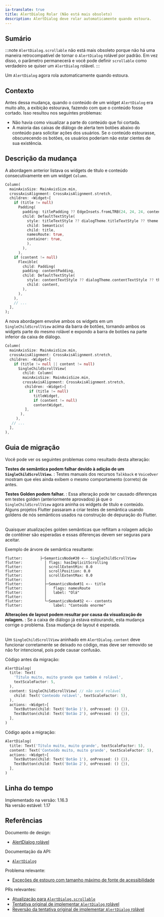 ```yaml
---
ia-translate: true
title: AlertDialog Rolar (Não está mais obsoleto)
description: AlertDialog deve rolar automaticamente quando estoura.
---
```


## Sumário

:::note
`AlertDialog.scrollable` não está mais obsoleto porque não há
uma maneira retrocompatível de tornar o `AlertDialog` rolável por padrão.
Em vez disso, o parâmetro permanecerá e você pode definir `scrollable`
como verdadeiro se quiser um `AlertDialog` rolável.
:::

Um `AlertDialog` agora rola automaticamente quando estoura.

## Contexto

Antes dessa mudança,
quando o conteúdo de um widget `AlertDialog` era muito alto,
a exibição estourava, fazendo com que o conteúdo fosse cortado.
Isso resultou nos seguintes problemas:

* Não havia como visualizar a parte do conteúdo que foi cortada.
* A maioria das caixas de diálogo de alerta tem botões abaixo do conteúdo para solicitar ações dos usuários. Se o conteúdo estourasse, obscurecendo os botões, os usuários poderiam não estar cientes de sua existência.

## Descrição da mudança

A abordagem anterior listava os widgets de título e conteúdo
consecutivamente em um widget `Column`.

```dart
Column(
  mainAxisSize: MainAxisSize.min,
  crossAxisAlignment: CrossAxisAlignment.stretch,
  children: <Widget>[
    if (title != null)
      Padding(
        padding: titlePadding ?? EdgeInsets.fromLTRB(24, 24, 24, content == null ? 20 : 0),
        child: DefaultTextStyle(
          style: titleTextStyle ?? dialogTheme.titleTextStyle ?? theme.textTheme.title,
          child: Semantics(
          child: title,
          namesRoute: true,
          container: true,
          ),
        ),
      ),
    if (content != null)
      Flexible(
        child: Padding(
        padding: contentPadding,
        child: DefaultTextStyle(
          style: contentTextStyle ?? dialogTheme.contentTextStyle ?? theme.textTheme.subhead,
          child: content,
        ),
      ),
    ),
    // ...
  ],
);
```

A nova abordagem envolve ambos os widgets em um
`SingleChildScrollView` acima da barra de botões,
tornando ambos os widgets parte do mesmo rolável
e expondo a barra de botões na parte inferior da caixa de diálogo.

```dart
Column(
  mainAxisSize: MainAxisSize.min,
  crossAxisAlignment: CrossAxisAlignment.stretch,
  children: <Widget>[
    if (title != null || content != null)
      SingleChildScrollView(
        child: Column(
        mainAxisSize: MainAxisSize.min,
        crossAxisAlignment: CrossAxisAlignment.stretch,
         children: <Widget>[
           if (title != null)
             titleWidget,
             if (content != null)
             contentWidget,
         ],
       ),
     ),
   // ...
  ],
),
```

## Guia de migração

Você pode ver os seguintes problemas como resultado desta alteração:

**Testes de semântica podem falhar devido à adição de um `SingleChildScrollView`.**
: Testes manuais dos recursos `Talkback` e `VoiceOver`
  mostram que eles ainda exibem o mesmo comportamento (correto)
  de antes.

**Testes Golden podem falhar.**
: Essa alteração pode ter causado diferenças em testes golden (anteriormente aprovados)
  já que o `SingleChildScrollView` agora aninha os widgets de título e conteúdo.
  Alguns projetos Flutter passaram a criar testes de semântica
  usando goldens de nós semânticos usados na construção de depuração do Flutter.

  <br>Quaisquer atualizações golden semânticas que reflitam a rolagem
  adição de contêiner são esperadas e essas diferenças devem ser seguras para aceitar.

  Exemplo de árvore de semântica resultante:

```plaintext
flutter:        ├─SemanticsNode#30 <-- SingleChildScrollView
flutter:          │ flags: hasImplicitScrolling
flutter:          │ scrollExtentMin: 0.0
flutter:          │ scrollPosition: 0.0
flutter:          │ scrollExtentMax: 0.0
flutter:          │
flutter:          ├─SemanticsNode#31 <-- title
flutter:          │   flags: namesRoute
flutter:          │   label: "Olá"
flutter:          │
flutter:          └─SemanticsNode#32 <-- contents
flutter:              label: "Conteúdo enorme"
```

**Alterações de layout podem resultar por causa da visualização de rolagem.**
: Se a caixa de diálogo já estava estourando,
  esta mudança corrige o problema.
  Essa mudança de layout é esperada.

  <br>Um `SingleChildScrollView` aninhado em `AlertDialog.content`
  deve funcionar corretamente se deixado no código,
  mas deve ser removido se não for intencional, pois
  pode causar confusão.

Código antes da migração:

```dart
AlertDialog(
  title: Text(
    'Título muito, muito grande que também é rolável',
    textScaleFactor: 5,
  ),
  content: SingleChildScrollView( // não será rolável
    child: Text('Conteúdo rolável', textScaleFactor: 5),
  ),
  actions: <Widget>[
    TextButton(child: Text('Botão 1'), onPressed: () {}),
    TextButton(child: Text('Botão 2'), onPressed: () {}),
  ],
)
```

Código após a migração:

```dart
AlertDialog(
  title: Text('Título muito, muito grande', textScaleFactor: 5),
  content: Text('Conteúdo muito, muito grande', textScaleFactor: 5),
  actions: <Widget>[
    TextButton(child: Text('Botão 1'), onPressed: () {}),
    TextButton(child: Text('Botão 2'), onPressed: () {}),
  ],
)
```

## Linha do tempo

Implementado na versão: 1.16.3<br>
Na versão estável: 1.17

## Referências

Documento de design:

* [AlertDialog rolável][]

Documentação da API:

* [`AlertDialog`][]

Problema relevante:

* [Exceções de estouro com tamanho máximo de fonte de acessibilidade][]

PRs relevantes:

* [Atualização para `AlertDialog.scrollable`][]
* [Tentativa original de implementar `AlertDialog` rolável][]
* [Reversão da tentativa original de implementar `AlertDialog` rolável][]

[`AlertDialog`]: {{site.api}}/flutter/material/AlertDialog-class.html
[Tentativa original de implementar `AlertDialog` rolável]: {{site.repo.flutter}}/pull/43226
[Exceções de estouro com tamanho máximo de fonte de acessibilidade]: {{site.repo.flutter}}/issues/42696
[Reversão da tentativa original de implementar `AlertDialog` rolável]: {{site.repo.flutter}}/pull/44003
[AlertDialog rolável]: /go/scrollable-alert-dialog
[Atualização para `AlertDialog.scrollable`]: {{site.repo.flutter}}/pull/45079
